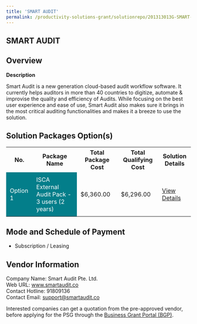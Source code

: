 ```yaml
---
title: 'SMART AUDIT'
permalink: /productivity-solutions-grant/solutionrepo/201313013G-SMART-AUDIT-G
---
```


## SMART AUDIT

## Overview

**Description**

Smart Audit is a new generation cloud-based audit workflow software. It currently helps auditors in more than 40 countries to digitize, automate & improvise the quality and efficiency of Audits. While focusing on the best user experience and ease of use, Smart Audit also makes sure it brings in the most critical auditing functionalities and makes it a breeze to use the solution.

## Solution Packages Option(s)

<table>
<tr>
<th><b>No.</b></th>
<th><b>Package Name</b></th>
<th><b>Total Package Cost</b></th>
<th><b>Total Qualifying Cost</b></th>
<th><b>Solution Details</b></th>
</tr>
<tr>
<td style='padding: 10px; background-color: #037E8A; color: #FFFFFF;'>Option 1</td>
<td style='padding: 10px; background-color: #037E8A; color: #FFFFFF;'>ISCA External Audit Pack - 3 users (2 years)</td>
<td style='padding: 10px;'>$6,360.00</td>
<td style='padding: 10px;'>$6,296.00</td>
<td style='padding: 10px;'><a href='/images/psg/Smart_Audit_SMART_AUDIT_07092023_Desensitised_Annex_3_Part1.pdf' target='_blank'>View Details</a></td>
</tr>
</table>

## Mode and Schedule of Payment

 - Subscription / Leasing

## Vendor Information

 Company Name: Smart Audit Pte. Ltd.<br>Web URL: www.smartaudit.co <br>Contact Hotline: 91809136 <br>Contact Email: support@smartaudit.co <br>

Interested companies can get a quotation from the pre-approved vendor, before applying for the PSG through the <a href='https://www.businessgrants.gov.sg/' target='_blank' rel='noopener'>Business Grant Portal (BGP)</a>.

<script src="/jquery/resize-tables.js"></script>
